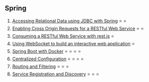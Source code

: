 ## Spring 

01. [Accessing Relational Data using JDBC with Spring](https://github.com/gabrielruiu/learn/tree/master/spring-jdbc) :star: :star:
02. [Enabling Cross Origin Requests for a RESTful Web Service](https://github.com/gabrielruiu/learn/tree/master/cors-rest) :star: :star:
03. [Consuming a RESTful Web Service with rest.js](https://github.com/gabrielruiu/learn/tree/master/consume-with-restjs) :star:
04. [Using WebSocket to build an interactive web application](https://github.com/gabrielruiu/learn/tree/master/stomp-websocket) :star:
05. [Spring Boot with Docker](https://github.com/gabrielruiu/learn/tree/master/spring-boot-docker) :star: :star: :star: :star:
06. [Centralized Configuration](https://github.com/gabrielruiu/learn/tree/master/spring-centralized-configuration) :star: :star: :star: :star:
07. [Routing and Filtering](https://github.com/gabrielruiu/learn/tree/master/spring-netflix-zuul) :star: :star: :star:
08. [Service Registration and Discovery](https://github.com/gabrielruiu/learn/tree/master/spring-eureka) :star: :star: :star:
